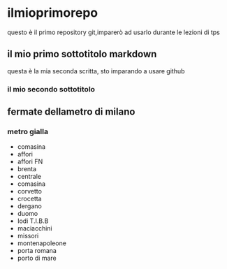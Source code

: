 # ilmioprimorepo
questo è il primo repository git,imparerò ad usarlo durante le lezioni di tps
## il mio primo sottotitolo markdown
questa è la mia seconda scritta, sto imparando a usare github
### il mio secondo sottotitolo
## fermate dellametro di milano
### metro gialla
- comasina
- affori
- affori FN
- brenta
- centrale
- comasina
- corvetto
- crocetta
- dergano
- duomo
- lodi T.I.B.B
- maciacchini
- missori
- montenapoleone
- porta romana
- porto di mare
